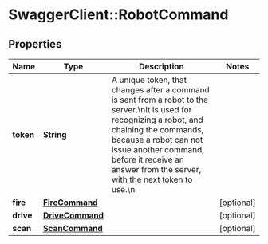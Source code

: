 # SwaggerClient::RobotCommand

## Properties
Name | Type | Description | Notes
------------ | ------------- | ------------- | -------------
**token** | **String** | A unique token, that changes after a command is sent from a robot to the server.\nIt is used for recognizing a robot, and chaining the commands, because a robot can not issue another command, before it receive an answer from the server, with the next token to use.\n | 
**fire** | [**FireCommand**](FireCommand.md) |  | [optional] 
**drive** | [**DriveCommand**](DriveCommand.md) |  | [optional] 
**scan** | [**ScanCommand**](ScanCommand.md) |  | [optional] 



